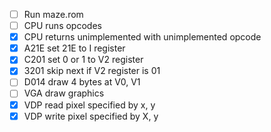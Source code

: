 - [ ] Run maze.rom
- [ ] CPU runs opcodes
- [x] CPU returns unimplemented with unimplemented opcode
- [x] A21E set 21E to I register
- [x] C201 set 0 or 1 to V2 register
- [x] 3201 skip next if V2 register is 01
- [ ] D014 draw 4 bytes at V0, V1
- [ ] VGA draw graphics
- [x] VDP read pixel specified by x, y
- [x] VDP write pixel specified by X, y
